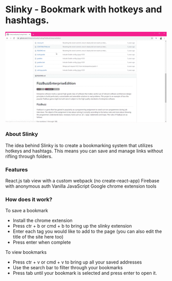 
# Slinky - Bookmark with hotkeys and hashtags.

![](slinky-demo.gif)

### **About Slinky**

The idea behind Slinky is to create a bookmarking system that utilizes hotkeys and hashtags. 
This means you can save and manage links without rifling through folders.

### **Features**

React.js tab view with a custom webpack (no create-react-app) 
Firebase with anonymous auth
Vanilla JavaScript
Google chrome extension tools

### **How does it work?**

To save a bookmark
- Install the chrome extension
- Press ctr + b or cmd + b to bring up the slinky extension
- Enter each tag you would like to add to the page (you can also edit the title of the site here too)
- Press enter when complete

To view bookmarks
- Press ctr + v or cmd + v to bring up all your saved addresses
- Use the search bar to filter through your bookmarks
- Press tab until your bookmark is selected and press enter to open it.


